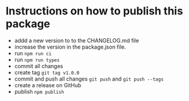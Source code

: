 # Instructions on how to publish this package

  - addd a new version to to the CHANGELOG.md file
  - increase the version in the package.json file.
  - run `npm run ci`
  - run `npm run types`
  - commit all changes
  - create tag `git tag v1.0.0`
  - commit and push all changes `git push` and `git push --tags`
  - create a release on GitHub
  - publish `npm publish`
  